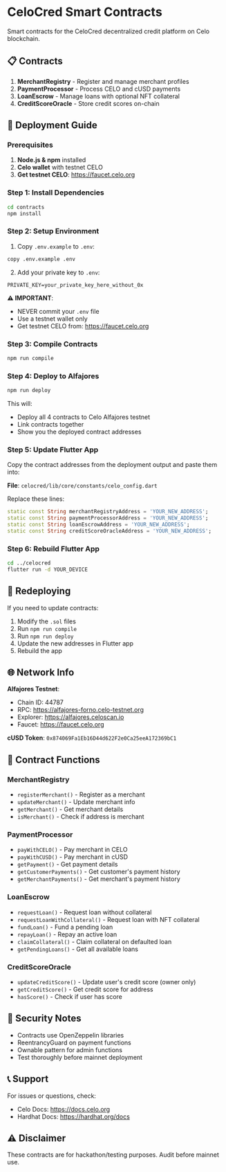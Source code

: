 # CeloCred Smart Contracts

Smart contracts for the CeloCred decentralized credit platform on Celo blockchain.

## 📋 Contracts

1. **MerchantRegistry** - Register and manage merchant profiles
2. **PaymentProcessor** - Process CELO and cUSD payments
3. **LoanEscrow** - Manage loans with optional NFT collateral
4. **CreditScoreOracle** - Store credit scores on-chain

## 🚀 Deployment Guide

### Prerequisites

1. **Node.js & npm** installed
2. **Celo wallet** with testnet CELO
3. **Get testnet CELO**: https://faucet.celo.org

### Step 1: Install Dependencies

```bash
cd contracts
npm install
```

### Step 2: Setup Environment

1. Copy `.env.example` to `.env`:
```bash
copy .env.example .env
```

2. Add your private key to `.env`:
```
PRIVATE_KEY=your_private_key_here_without_0x
```

**⚠️ IMPORTANT**: 
- NEVER commit your `.env` file
- Use a testnet wallet only
- Get testnet CELO from: https://faucet.celo.org

### Step 3: Compile Contracts

```bash
npm run compile
```

### Step 4: Deploy to Alfajores

```bash
npm run deploy
```

This will:
- Deploy all 4 contracts to Celo Alfajores testnet
- Link contracts together
- Show you the deployed contract addresses

### Step 5: Update Flutter App

Copy the contract addresses from the deployment output and paste them into:

**File**: `celocred/lib/core/constants/celo_config.dart`

Replace these lines:
```dart
static const String merchantRegistryAddress = 'YOUR_NEW_ADDRESS';
static const String paymentProcessorAddress = 'YOUR_NEW_ADDRESS';
static const String loanEscrowAddress = 'YOUR_NEW_ADDRESS';
static const String creditScoreOracleAddress = 'YOUR_NEW_ADDRESS';
```

### Step 6: Rebuild Flutter App

```bash
cd ../celocred
flutter run -d YOUR_DEVICE
```

## 🔄 Redeploying

If you need to update contracts:

1. Modify the `.sol` files
2. Run `npm run compile`
3. Run `npm run deploy`
4. Update the new addresses in Flutter app
5. Rebuild the app

## 🌐 Network Info

**Alfajores Testnet**:
- Chain ID: 44787
- RPC: https://alfajores-forno.celo-testnet.org
- Explorer: https://alfajores.celoscan.io
- Faucet: https://faucet.celo.org

**cUSD Token**: `0x874069Fa1Eb16D44d622F2e0Ca25eeA172369bC1`

## 📝 Contract Functions

### MerchantRegistry
- `registerMerchant()` - Register as a merchant
- `updateMerchant()` - Update merchant info
- `getMerchant()` - Get merchant details
- `isMerchant()` - Check if address is merchant

### PaymentProcessor
- `payWithCELO()` - Pay merchant in CELO
- `payWithCUSD()` - Pay merchant in cUSD
- `getPayment()` - Get payment details
- `getCustomerPayments()` - Get customer's payment history
- `getMerchantPayments()` - Get merchant's payment history

### LoanEscrow
- `requestLoan()` - Request loan without collateral
- `requestLoanWithCollateral()` - Request loan with NFT collateral
- `fundLoan()` - Fund a pending loan
- `repayLoan()` - Repay an active loan
- `claimCollateral()` - Claim collateral on defaulted loan
- `getPendingLoans()` - Get all available loans

### CreditScoreOracle
- `updateCreditScore()` - Update user's credit score (owner only)
- `getCreditScore()` - Get credit score for address
- `hasScore()` - Check if user has score

## 🔐 Security Notes

- Contracts use OpenZeppelin libraries
- ReentrancyGuard on payment functions
- Ownable pattern for admin functions
- Test thoroughly before mainnet deployment

## 📞 Support

For issues or questions, check:
- Celo Docs: https://docs.celo.org
- Hardhat Docs: https://hardhat.org/docs

## ⚠️ Disclaimer

These contracts are for hackathon/testing purposes. Audit before mainnet use.
